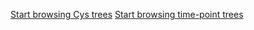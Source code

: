 [Start browsing Cys trees](docs/selected_trees_cys/LABEL_14015_ID_11_SIZE_466.dot.svg.html)
[Start browsing time-point trees](docs/selected_trees_tp/LABEL_14015_ID_11_SIZE_466.dot.svg.html)
